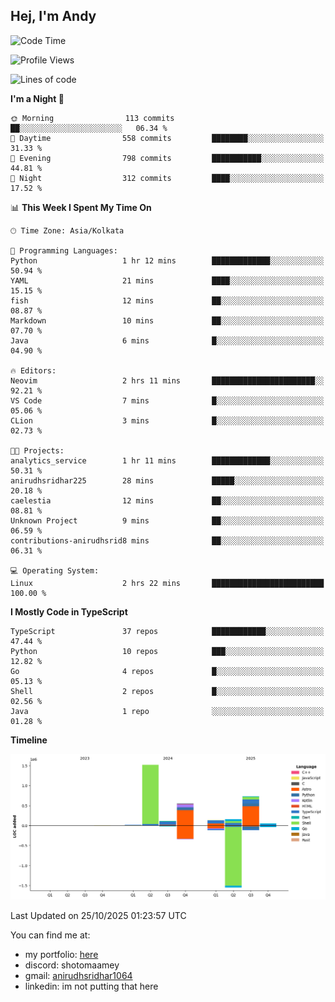 ## Hej, I'm Andy

<!--START_SECTION:waka-->
![Code Time](http://img.shields.io/badge/Code%20Time-2%20hrs%2032%20mins-blue)

![Profile Views](http://img.shields.io/badge/Profile%20Views-28-blue)

![Lines of code](https://img.shields.io/badge/From%20Hello%20World%20I%27ve%20Written-3.3%20million%20lines%20of%20code-blue)

**I'm a Night 🦉** 

```text
🌞 Morning                113 commits         ██░░░░░░░░░░░░░░░░░░░░░░░   06.34 % 
🌆 Daytime                558 commits         ████████░░░░░░░░░░░░░░░░░   31.33 % 
🌃 Evening                798 commits         ███████████░░░░░░░░░░░░░░   44.81 % 
🌙 Night                  312 commits         ████░░░░░░░░░░░░░░░░░░░░░   17.52 % 
```


📊 **This Week I Spent My Time On** 

```text
🕑︎ Time Zone: Asia/Kolkata

💬 Programming Languages: 
Python                   1 hr 12 mins        █████████████░░░░░░░░░░░░   50.94 % 
YAML                     21 mins             ████░░░░░░░░░░░░░░░░░░░░░   15.15 % 
fish                     12 mins             ██░░░░░░░░░░░░░░░░░░░░░░░   08.87 % 
Markdown                 10 mins             ██░░░░░░░░░░░░░░░░░░░░░░░   07.70 % 
Java                     6 mins              █░░░░░░░░░░░░░░░░░░░░░░░░   04.90 % 

🔥 Editors: 
Neovim                   2 hrs 11 mins       ███████████████████████░░   92.21 % 
VS Code                  7 mins              █░░░░░░░░░░░░░░░░░░░░░░░░   05.06 % 
CLion                    3 mins              █░░░░░░░░░░░░░░░░░░░░░░░░   02.73 % 

🐱‍💻 Projects: 
analytics_service        1 hr 11 mins        █████████████░░░░░░░░░░░░   50.31 % 
anirudhsridhar225        28 mins             █████░░░░░░░░░░░░░░░░░░░░   20.18 % 
caelestia                12 mins             ██░░░░░░░░░░░░░░░░░░░░░░░   08.81 % 
Unknown Project          9 mins              ██░░░░░░░░░░░░░░░░░░░░░░░   06.59 % 
contributions-anirudhsrid8 mins              ██░░░░░░░░░░░░░░░░░░░░░░░   06.31 % 

💻 Operating System: 
Linux                    2 hrs 22 mins       █████████████████████████   100.00 % 
```

**I Mostly Code in TypeScript** 

```text
TypeScript               37 repos            ████████████░░░░░░░░░░░░░   47.44 % 
Python                   10 repos            ███░░░░░░░░░░░░░░░░░░░░░░   12.82 % 
Go                       4 repos             █░░░░░░░░░░░░░░░░░░░░░░░░   05.13 % 
Shell                    2 repos             █░░░░░░░░░░░░░░░░░░░░░░░░   02.56 % 
Java                     1 repo              ░░░░░░░░░░░░░░░░░░░░░░░░░   01.28 % 
```



**Timeline**

![Lines of Code chart](https://raw.githubusercontent.com/anirudhsridhar225/anirudhsridhar225/main/assets/bar_graph.png)


 Last Updated on 25/10/2025 01:23:57 UTC
<!--END_SECTION:waka-->

You can find me at:
- my portfolio: [here](https://anirudh.foo)
- discord: shotomaamey
- gmail: [anirudhsridhar1064](mailto:anirudhsridhar1064@gmail.com)
- linkedin: im not putting that here
